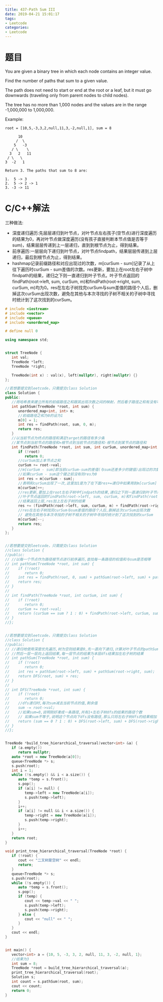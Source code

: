 ```yaml
---
title: 437-Path Sum III
date: 2019-04-21 15:01:17
tags:
- Leetcode
categories:
- Leetcode
---
```



# 题目
You are given a binary tree in which each node contains an integer value.

Find the number of paths that sum to a given value.

The path does not need to start or end at the root or a leaf, but it must go downwards
(traveling only from parent nodes to child nodes).

The tree has no more than 1,000 nodes and the values are in the range -1,000,000 to 1,000,000.

Example:
```
root = [10,5,-3,3,2,null,11,3,-2,null,1], sum = 8

      10
     /  \
    5   -3
   / \    \
  3   2   11
 / \   \
3  -2   1

Return 3. The paths that sum to 8 are:

1.  5 -> 3
2.  5 -> 2 -> 1
3. -3 -> 11
```
# C/C++解法
三种做法:
* 深度递归遍历:先层层递归到叶节点，对叶节点左右孩子(空节点)进行深度遍历的结果为0，再对叶节点做深度遍历(没有孩子直接判断本节点值是否等于sum)，结果层层传递到上一层递归，直到到根节点为止，得到结果。
* 前序遍历:一层层向下递归到叶节点，对叶节点findpath，结果层层传递到上层递归，最后到根节点为止，得到结果。
* hashmap记录前缀路径和对应出现过的次数，m[curSum - sum]记录了从上往下遍历时curSum - sum差值的次数。res更新，要加上在root左右子树中findpath的结果，递归之下则一直递归到叶子节点。叶子节点返回的findPath(root->left, sum, curSum, m)和findPath(root->right, sum, curSum, m)均为0。res在左右子树找完curSum与sum差值的路径个人后，删掉这次curSum出现次数，避免在其他与本次寻找的子树不相关的子树中寻找时统计到了这次找到的curSum。
```cpp
# include <iostream>
# include <vector>
# include <queue>
# include <unordered_map>

# define null 0

using namespace std;


struct TreeNode {
   int val;
   TreeNode *left;
   TreeNode *right;

   TreeNode(int x) : val(x), left(nullptr), right(nullptr) {}
};

//若想要提交到leetcode，只需提交class Solution
class Solution {
public:
   //用哈希表来建立所有的前缀路径之和跟其出现次数之间的映射，然后看子路径之和有没有等于给定值的
   int pathSum(TreeNode *root, int sum) {
      unordered_map<int, int> m;
      //前缀路径之和为0的设为1
      m[0] = 1;
      int res = findPath(root, sum, 0, m);
      return res;
   }
   //以当前节点为终点的路径和满足target的路径有多少条
   //某节点到当前节点的路径和=根节点到当前节点的路径和-根节点到某节点的路径和
   int findPath(TreeNode *root, int sum, int curSum, unordered_map<int, int> &m) {
      if (!root)
         return 0;
      //curSum加上本节点之和
      curSum += root->val;
      //m[curSum - sum]即当前curSum-sum的差值(与sum还差多少的键值)出现过的次数赋给res
      //如果curSum - sum这个键之前没有则res为0
      int res = m[curSum - sum];
      //表明和curSum出现了一次,这里加1是为了在下面res+=递归中如果用到m[curSum]
      m[curSum]++;
      //res更新,要加上在root左右子树中findpath的结果,递归之下则一直递归到叶子节点
      //叶子节点返回的findPath(root->left, sum, curSum, m)和findPath(root->right, sum, curSum, m)均为0
      //结果返回上层,res加上左右子树的结果
      res += (findPath(root->left, sum, curSum, m) + findPath(root->right, sum, curSum, m));
      //res在左右子树找完curSum与sum差值的路径个人后,删掉这次curSum出现次数
      // 避免在其他与本次寻找的子树不相关的子树中寻找时统计到了这次找到的curSum
      m[curSum]--;
      return res;
   }
};


//若想要提交到leetcode，只需提交class Solution
//class Solution {
//public:
// //以每一个节点作为路径根节点进行前序遍历,查找每一条路径的权值和与sum是否相等
// int pathSum(TreeNode *root, int sum) {
//    if (!root)
//       return 0;
//    int res = findPath(root, 0, sum) + pathSum(root->left, sum) + pathSum(root->right, sum);
//    return res;
// }
//
// int findPath(TreeNode *root, int curSum, int sum) {
//    if (!root)
//       return 0;
//    curSum += root->val;
//    return (curSum == sum ? 1 : 0) + findPath(root->left, curSum, sum) + findPath(root->right, curSum, sum);
// }
//};


//若想要提交到leetcode，只需提交class Solution
//class Solution {
//public:
// //递归地使用深度优先遍历,树为空则结果是0,先一直向下递归,计算对叶子节点的pathSum(叶子节点地子树为空,结果为0)
// //然后一层一层向上返回结果,每一层节点的结果为本层dfs结果加左右子树的结果
// int pathSum(TreeNode *root, int sum) {
//    if (!root)
//       return 0;
//    int res = pathSum(root->left, sum) + pathSum(root->right, sum);
//    return DFS(root, sum) + res;
// }
//
// int DFS(TreeNode *root, int sum) {
//    if (!root)
//       return 0;
//    //dfs递归时,每次sum减去当前节点的值,剩余值
//    sum -= root->val;
//    //如果sum=0,说明刚好凑成一条路径,共有1+左右子树dfs的结果的路径个数
//    // 如果sum不等于,说明这个节点向下dfs没有路径,那么只将左右子树dfs的结果相加
//    return (sum == 0 ? 1 : 0) + DFS(root->left, sum) + DFS(root->right, sum);
// }
//};


TreeNode *build_tree_hierarchical_traversal(vector<int> &a) {
   if (a.empty())
      return nullptr;
   auto *root = new TreeNode(a[0]);
   queue<TreeNode *> s;
   s.push(root);
   int i = 1;
   while (!s.empty() && i < a.size()) {
      auto *temp = s.front();
      s.pop();
      if (a[i] != null) {
         temp->left = new TreeNode(a[i]);
         s.push(temp->left);
      }
      i++;
      if (a[i] != null && i < a.size()) {
         temp->right = new TreeNode(a[i]);
         s.push(temp->right);
      }
      i++;
   }
   return root;
}

void print_tree_hierarchical_traversal(TreeNode *root) {
   if (!root) {
      cout << "二叉树是空树" << endl;
      return;
   }
   queue<TreeNode *> s;
   s.push(root);
   while (!s.empty()) {
      auto *temp = s.front();
      s.pop();
      if (temp) {
         cout << temp->val << " ";
         s.push(temp->left);
         s.push(temp->right);
      } else {
         cout << "null" << " ";
      }
   }
   cout << endl;
}


int main() {
   vector<int> a = {10, 5, -3, 3, 2, null, 11, 3, -2, null, 1};
   //结果为3
   int sum = 8;
   TreeNode *root = build_tree_hierarchical_traversal(a);
   print_tree_hierarchical_traversal(root);
   Solution s;
   int count = s.pathSum(root, sum);
   cout << count;
   return 0;
}
```